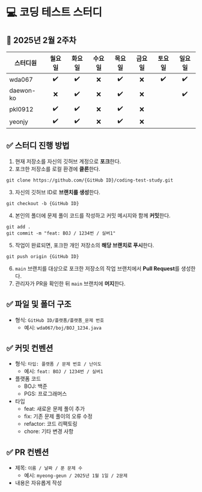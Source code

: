 # 💻 코딩 테스트 스터디
## 📅 2025년 2월 2주차
| 스터디원 | 월요일 | 화요일 | 수요일 | 목요일 | 금요일 | 토요일 | 일요일 |
|---------|:------:|:------:|:------:|:------:|:------:|:------:|:------:|
| wda067 | ✔️ | ✔️ | ❌ | ✔️ | ❌ | ✔️ | ✔️ |
| daewon-ko | ❌ | ✔️ | ❌ | ✔️ | ❌ |  | ✔️ |
| pkl0912 | ✔️ | ✔️ | ❌ | ✔️ | ❌ |  |  |
| yeonjy | ✔️ | ✔️ | ❌ | ✔️ | ❌ |  |  |

## ✅ 스터디 진행 방법
1. 현재 저장소를 자신의 깃허브 계정으로 **포크**한다.
2. 포크한 저장소를 로컬 환경에 **클론**한다.
```
git clone https://github.com/{GitHub ID}/coding-test-study.git
```
3. 자신의 깃허브 ID로 **브랜치를 생성**한다.
```
git checkout -b {GitHub ID}
```
4. 본인의 폴더에 문제 풀이 코드를 작성하고 커밋 메시지와 함께 **커밋**한다.
```
git add .
git commit -m "feat: BOJ / 1234번 / 실버1"
```
5. 작업이 완료되면, 포크한 개인 저장소의 **해당 브랜치로 푸시**한다.
```
git push origin {GitHub ID}
```
6. `main` 브랜치를 대상으로 포크한 저장소의 작업 브랜치에서 **Pull Request**를 생성한다.
7. 관리자가 PR을 확인한 뒤 `main` 브랜치에 **머지**한다.

## ✅ 파일 및 폴더 구조
- 형식: `GitHub ID/플랫폼/플랫폼_문제 번호`
  - 예시: `wda067/boj/BOJ_1234.java`

## ✅ 커밋 컨벤션
- 형식: `타입: 플랫폼 / 문제 번호 / 난이도`
  - 예시: `feat: BOJ / 1234번 / 실버1`
- 플랫폼 코드
  - BOJ: 백준
  - PGS: 프로그래머스
- 타입
  - feat: 새로운 문제 풀이 추가
  - fix: 기존 문제 풀이의 오류 수정
  - refactor: 코드 리팩토링
  - chore: 기타 변경 사항

## ✅ PR 컨벤션
- 제목: `이름 / 날짜 / 푼 문제 수`
  - 예시: `myeong-geun / 2025년 1월 1일 / 2문제`
- 내용은 자유롭게 작성
